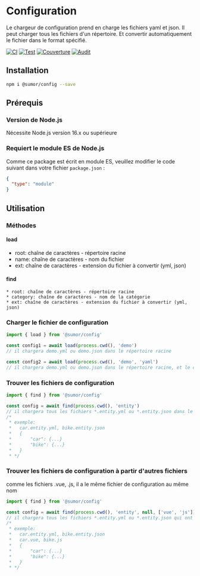# Configuration

Le chargeur de configuration prend en charge les fichiers yaml et json. Il peut charger tous les fichiers d'un répertoire.
Et convertir automatiquement le fichier dans le format spécifié.

[![CI](https://github.com/sumor-cloud/config/actions/workflows/ci.yml/badge.svg)](https://github.com/sumor-cloud/config/actions/workflows/ci.yml)
[![Test](https://github.com/sumor-cloud/config/actions/workflows/ut.yml/badge.svg)](https://github.com/sumor-cloud/config/actions/workflows/ut.yml)
[![Couverture](https://github.com/sumor-cloud/config/actions/workflows/coverage.yml/badge.svg)](https://github.com/sumor-cloud/config/actions/workflows/coverage.yml)
[![Audit](https://github.com/sumor-cloud/config/actions/workflows/audit.yml/badge.svg)](https://github.com/sumor-cloud/config/actions/workflows/audit.yml)

## Installation

```bash
npm i @sumor/config --save
```

## Prérequis

### Version de Node.js

Nécessite Node.js version 16.x ou supérieure

### Requiert le module ES de Node.js

Comme ce package est écrit en module ES,
veuillez modifier le code suivant dans votre fichier `package.json` :

```json
{
  "type": "module"
}
```

## Utilisation

### Méthodes

#### load

- root: chaîne de caractères - répertoire racine
- name: chaîne de caractères - nom du fichier
- ext: chaîne de caractères - extension du fichier à convertir (yml, json)

#### find

    * root: chaîne de caractères - répertoire racine
    * category: chaîne de caractères - nom de la catégorie
    * ext: chaîne de caractères - extension du fichier à convertir (yml, json)

### Charger le fichier de configuration

```javascript
import { load } from '@sumor/config'

const config1 = await load(process.cwd(), 'demo')
// il chargera demo.yml ou demo.json dans le répertoire racine

const config2 = await load(process.cwd(), 'demo', 'yaml')
// il chargera demo.yml ou demo.json dans le répertoire racine, et le convertira en fichier au format yaml
```

### Trouver les fichiers de configuration

```javascript
import { find } from '@sumor/config'

const config = await find(process.cwd(), 'entity')
// il chargera tous les fichiers *.entity.yml ou *.entity.json dans le répertoire racine
/*
 * exemple:
 *   car.entity.yml, bike.entity.json
 *   {
 *       "car": {...}
 *       "bike": {...}
 *   }
 * */
```

### Trouver les fichiers de configuration à partir d'autres fichiers

comme les fichiers .vue, .js, il a le même fichier de configuration au même nom

```javascript
import { find } from '@sumor/config'

const config = await find(process.cwd(), 'entity', null, ['vue', 'js'])
// il chargera tous les fichiers *.entity.yml ou *.entity.json qui ont le même nom que *.vue ou *.js dans le répertoire racine
/*
 * exemple:
 *   car.entity.yml, bike.entity.json
 *   car.vue, bike.js
 *   {
 *       "car": {...}
 *       "bike": {...}
 *   }
 * */
```

